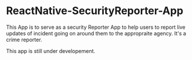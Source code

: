 # ReactNative-SecurityReporter-App

This App is to serve as a security Reporter App to help users to report live updates of incident going on around them to the appropraite agency.
It's a crime reporter.

This app is still under developement.
